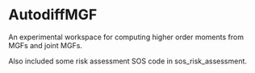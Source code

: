 # AutodiffMGF
An experimental workspace for computing higher order moments from MGFs and joint MGFs.

Also included some risk assessment SOS code in sos_risk_assessment.